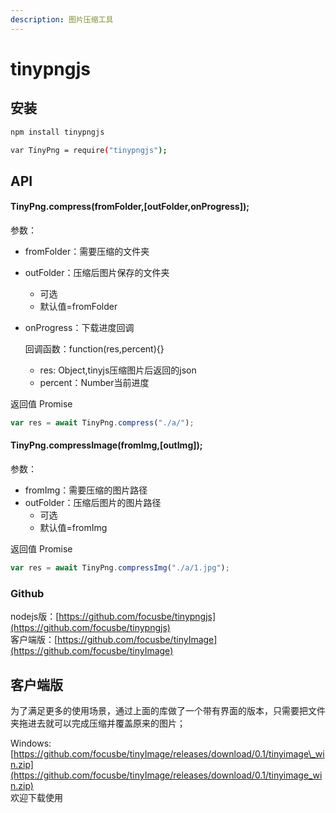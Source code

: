 ```yaml
---
description: 图片压缩工具
---
```


# tinypngjs

## 安装

```bash
npm install tinypngjs
```

```bash
var TinyPng = require("tinypngjs");
```

## API

#### TinyPng.compress\(fromFolder,\[outFolder,onProgress\]\);

  
参数：

* fromFolder：需要压缩的文件夹
* outFolder：压缩后图片保存的文件夹
  * 可选
  * 默认值=fromFolder
* onProgress：下载进度回调

  回调函数：function\(res,percent\){}

  * res: Object,tinyjs压缩图片后返回的json
  * percent：Number当前进度

返回值 Promise

```javascript
var res = await TinyPng.compress("./a/");
```



#### TinyPng.compressImage\(fromImg,\[outImg\]\);

  
参数：

* fromImg：需要压缩的图片路径
* outFolder：压缩后图片的图片路径
  * 可选
  * 默认值=fromImg

返回值 Promise

```javascript
var res = await TinyPng.compressImg("./a/1.jpg");
```



### Github

nodejs版：[https://github.com/focusbe/tinypngjs](https://github.com/focusbe/tinypngjs)  
客户端版：[https://github.com/focusbe/tinyImage](https://github.com/focusbe/tinyImage)

## 客户端版

 为了满足更多的使用场景，通过上面的库做了一个带有界面的版本，只需要把文件夹拖进去就可以完成压缩并覆盖原来的图片；

Windows:[https://github.com/focusbe/tinyImage/releases/download/0.1/tinyimage\_win.zip](https://github.com/focusbe/tinyImage/releases/download/0.1/tinyimage_win.zip)  
欢迎下载使用



